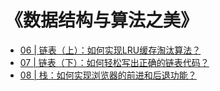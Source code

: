 # 《数据结构与算法之美》

- [06 | 链表（上）：如何实现LRU缓存淘汰算法？](https://github.com/huanlian77/algorithm/tree/master/06_linkedlist)
- [07 | 链表（下）：如何轻松写出正确的链表代码？](https://github.com/huanlian77/algorithm/tree/master/07_linkedlist)
- [08 | 栈：如何实现浏览器的前进和后退功能？](https://github.com/huanlian77/algorithm/tree/master/08_stack)